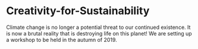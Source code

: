 # Creativity-for-Sustainability
Climate change is no longer a potential threat to our continued existence. It is now a brutal reality that is destroying life on this planet!  We are setting up a workshop to be held in the autumn of 2019. 
